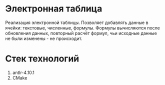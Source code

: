 # Электронная таблица
Реализация электронной таблицы. Позволяет добавлять данные в ячейки: текстовые, численные, формулы. Формулы вычисляются после обновления данных, повторный расчёт формул, чьи исходные данные не были изменены - не происходит.

# Стек технологий
1. antlr-4.10.1
2. CMake
